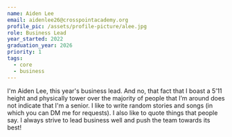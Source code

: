 ```yaml
---
name: Aiden Lee
email: aidenlee26@crosspointacademy.org
profile_pic: /assets/profile-picture/alee.jpg
role: Business Lead
year_started: 2022
graduation_year: 2026
priority: 1
tags:
  - core
  - business
---
```

I'm Aiden Lee, this year's business lead. And no, that fact that I boast a 5’11 height and physically tower over the majority of people that I’m around does not indicate that I'm a senior. I like to write random stories and songs (in which you can DM me for requests). I also like to quote things that people say. I always strive to lead business well and push the team towards its best!